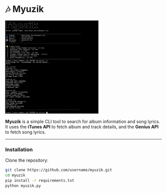 # 🎶 Myuzik

<img src="https://raw.githubusercontent.com/sombrebongos/myuzik/refs/heads/main/img/Screenshot_20250824-161038.jpg" height="300" width="300">

**Myuzik** is a simple CLI tool to search for album information and song lyrics. It uses the **iTunes API** to fetch album and track details, and the **Genius API** to fetch song lyrics.  

---

### Installation
Clone the repository:
```bash
git clone https://github.com/username/myuzik.git
cd myuzik
pip install -r requirements.txt
python myuzik.py
